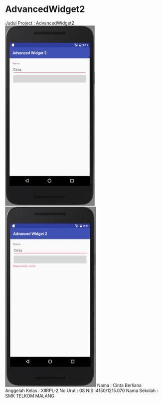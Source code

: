 # AdvancedWidget2

Judul Project : AdvancedWidget2
![Screenshot 1](https://github.com/cintaberliana/AdvancedWidget2/blob/master/AW2_cinta1.jpg)
![Screenshot 2](https://github.com/cintaberliana/AdvancedWidget2/blob/master/AW2_cinta2.jpg)
Nama : Cinta Berliana Anggelah
Kelas : XIIRPL-2
No Urut : 08
NIS :4150/1215.070
Nama Sekolah : SMK TELKOM MALANG
